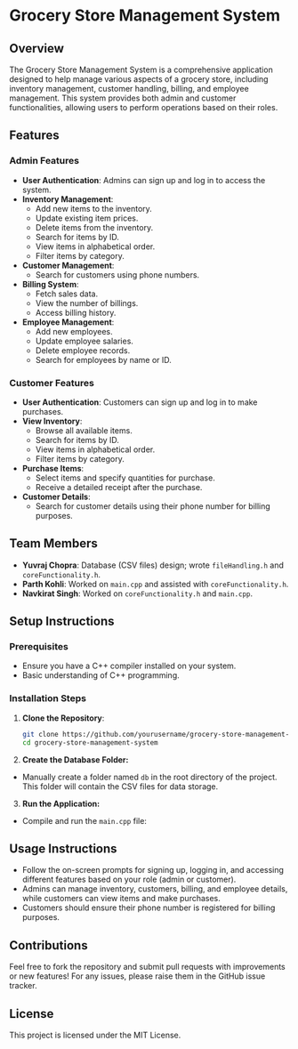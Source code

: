 # Grocery Store Management System

## Overview
The Grocery Store Management System is a comprehensive application designed to help manage various aspects of a grocery store, including inventory management, customer handling, billing, and employee management. This system provides both admin and customer functionalities, allowing users to perform operations based on their roles.

## Features

### Admin Features
- **User Authentication**: Admins can sign up and log in to access the system.
- **Inventory Management**: 
  - Add new items to the inventory.
  - Update existing item prices.
  - Delete items from the inventory.
  - Search for items by ID.
  - View items in alphabetical order.
  - Filter items by category.
- **Customer Management**: 
  - Search for customers using phone numbers.
- **Billing System**: 
  - Fetch sales data.
  - View the number of billings.
  - Access billing history.
- **Employee Management**: 
  - Add new employees.
  - Update employee salaries.
  - Delete employee records.
  - Search for employees by name or ID.

### Customer Features
- **User Authentication**: Customers can sign up and log in to make purchases.
- **View Inventory**: 
  - Browse all available items.
  - Search for items by ID.
  - View items in alphabetical order.
  - Filter items by category.
- **Purchase Items**: 
  - Select items and specify quantities for purchase.
  - Receive a detailed receipt after the purchase.
- **Customer Details**: 
  - Search for customer details using their phone number for billing purposes.

## Team Members
- **Yuvraj Chopra**: Database (CSV files) design; wrote `fileHandling.h` and `coreFunctionality.h`.
- **Parth Kohli**: Worked on `main.cpp` and assisted with `coreFunctionality.h`.
- **Navkirat Singh**: Worked on `coreFunctionality.h` and `main.cpp`.

## Setup Instructions

### Prerequisites
- Ensure you have a C++ compiler installed on your system.
- Basic understanding of C++ programming.

### Installation Steps
1. **Clone the Repository**:
   ```bash
   git clone https://github.com/yourusername/grocery-store-management-system.git
   cd grocery-store-management-system
   ```
2. **Create the Database Folder:**
- Manually create a folder named `db` in the root directory of the project. This folder will contain the CSV files for data storage.
3. **Run the Application:**
- Compile and run the `main.cpp` file:

## Usage Instructions
- Follow the on-screen prompts for signing up, logging in, and accessing different features based on your role (admin or customer).
- Admins can manage inventory, customers, billing, and employee details, while customers can view items and make purchases.
- Customers should ensure their phone number is registered for billing purposes.

## Contributions
Feel free to fork the repository and submit pull requests with improvements or new features! For any issues, please raise them in the GitHub issue tracker.

## License
This project is licensed under the MIT License.